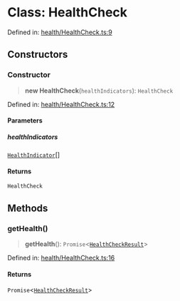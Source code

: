 # Class: HealthCheck

Defined in: [health/HealthCheck.ts:9](https://github.com/actuatorjs/actuatorjs/blob/8d5b7557cd90e88d26d5c082f758a51285b865b0/src/health/HealthCheck.ts#L9)

## Constructors

### Constructor

> **new HealthCheck**(`healthIndicators`): `HealthCheck`

Defined in: [health/HealthCheck.ts:12](https://github.com/actuatorjs/actuatorjs/blob/8d5b7557cd90e88d26d5c082f758a51285b865b0/src/health/HealthCheck.ts#L12)

#### Parameters

##### healthIndicators

[`HealthIndicator`](../interfaces/HealthIndicator.md)[]

#### Returns

`HealthCheck`

## Methods

### getHealth()

> **getHealth**(): `Promise`\<[`HealthCheckResult`](../interfaces/HealthCheckResult.md)\>

Defined in: [health/HealthCheck.ts:16](https://github.com/actuatorjs/actuatorjs/blob/8d5b7557cd90e88d26d5c082f758a51285b865b0/src/health/HealthCheck.ts#L16)

#### Returns

`Promise`\<[`HealthCheckResult`](../interfaces/HealthCheckResult.md)\>
